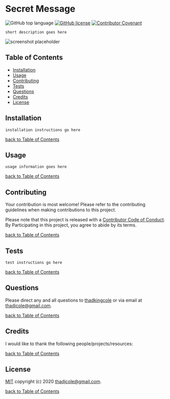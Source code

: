 # Secret Message

![GitHub top language](https://img.shields.io/github/languages/top/thadkingcole/secret-message)
[![GitHub license](https://img.shields.io/github/license/thadkingcole/secret-message)](LICENSE)
[![Contributor Covenant](https://img.shields.io/badge/Contributor%20Covenant-v2.0%20adopted-ff69b4.svg)](code_of_conduct.md)

```short description goes here```

![screenshot placeholder](https://placekitten.com/500/500)

## Table of Contents

- [Installation](#installation)
- [Usage](#usage)
- [Contributing](#contributing)
- [Tests](#tests)
- [Questions](#questions)
- [Credits](#credits)
- [License](#license)

## Installation

```installation instructions go here```

[back to Table of Contents](#table-of-contents)

## Usage

```usage information goes here```

[back to Table of Contents](#table-of-contents)

## Contributing

Your contribution is most welcome! Please refer to the contributing guidelines when making contributions to this project.

Please note that this project is released with a [Contributor Code of Conduct](code_of_conduct.md). By Participating in this project, you agree to abide by its terms.

[back to Table of Contents](#table-of-contents)

## Tests

```test instructions go here```

[back to Table of Contents](#table-of-contents)

## Questions

Please direct any and all questions to [thadkingcole](https://github.com/thadkingcole) or via email at [thadjcole@gmail.com](mailto:thadjcole@gmail.com).

[back to Table of Contents](#table-of-contents)

## Credits

I would like to thank the following people/projects/resources:

[back to Table of Contents](#table-of-contents)

## License

[MIT](LICENSE) copyright (c) 2020 [thadjcole@gmail.com](mailto:thadjcole@gmail.com).

[back to Table of Contents](#table-of-contents)
